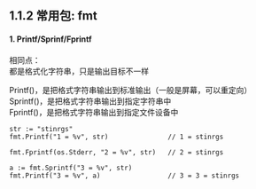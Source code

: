 ## 1.1.2 常用包: fmt

#### 1. Printf/Sprinf/Fprintf

相同点：  
都是格式化字符串，只是输出目标不一样

Printf()，是把格式字符串输出到标准输出（一般是屏幕，可以重定向）  
Sprintf()，是把格式字符串输出到指定字符串中  
Fprintf()，是把格式字符串输出到指定文件设备中

```
str := "stinrgs"
fmt.Printf("1 = %v", str)    		 	// 1 = stinrgs

fmt.Fprintf(os.Stderr, "2 = %v", str)   // 2 = stinrgs

a := fmt.Sprintf("3 = %v", str)
fmt.Printf("3 = %v", a)  				// 3 = 3 = stinrgs
```
